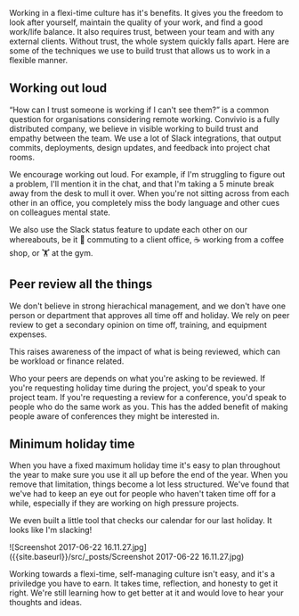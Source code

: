 Working in a flexi-time culture has it's benefits. It gives you the freedom to look after yourself, maintain the quality of your work, and find a good work/life balance. It also requires trust, between your team and with any external clients. Without trust, the whole system quickly falls apart. Here are some of the techniques we use to build trust that allows us to work in a flexible manner.

## Working out loud

“How can I trust someone is working if I can't see them?” is a common question for organisations considering remote working. Convivio is a fully distributed company, we believe in visible working to build trust and empathy between the team. We use a lot of Slack integrations, that output commits, deployments, design updates, and feedback into project chat rooms. 

We encourage working out loud. For example, if I'm struggling to figure out a problem, I'll mention it in the chat, and that I'm taking a 5 minute break away from the desk to mull it over. When you're not sitting across from each other in an office, you completely miss the body language and other cues on colleagues mental state.

We also use the Slack status feature to update each other on our whereabouts, be it 🚂 commuting to a client office, ☕️ working from a coffee shop, or 🏋️‍ at the gym.

## Peer review all the things

We don't believe in strong hierachical management, and we don't have one person or department that approves all time off and holiday. We rely on peer review to get a secondary opinion on time off, training, and equipment expenses.

This raises awareness of the impact of what is being reviewed, which can be workload or finance related. 

Who your peers are depends on what you're asking to be reviewed. If you're requesting holiday time during the project, you'd speak to your project team. If you're requesting a review for a conference, you'd speak to people who do the same work as you. This has the added benefit of making people aware of conferences they might be interested in.

## Minimum holiday time

When you have a fixed maximum holiday time it's easy to plan throughout the year to make sure you use it all up before the end of the year. When you remove that limitation, things become a lot less structured. We've found that we've had to keep an eye out for people who haven't taken time off for a while, especially if they are working on high pressure projects. 

We even built a little tool that checks our calendar for our last holiday. It looks like I'm slacking!

![Screenshot 2017-06-22 16.11.27.jpg]({{site.baseurl}}/src/_posts/Screenshot 2017-06-22 16.11.27.jpg)

Working towards a flexi-time, self-managing culture isn't easy, and it's a priviledge you have to earn. It takes time, reflection, and honesty to get it right. We're still learning how  to get better at it and would love to hear your thoughts and ideas.
